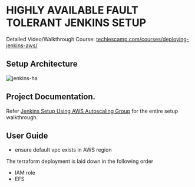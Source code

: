 # HIGHLY AVAILABLE FAULT TOLERANT JENKINS SETUP

Detailed Video/Walkthrough Course: [techiescamp.com/courses/deploying-jenkins-aws/](https://techiescamp.com/courses/deploying-jenkins-aws/
)

## Setup Architecture 

![jenkins-ha](https://user-images.githubusercontent.com/106984297/226690774-66731923-a2cd-45cc-b387-c959e5b713c1.png)


## Project Documentation.

Refer [Jenkins Setup Using AWS Autoscaling Group](https://devopscube.com/jenkins-autoscaling-setup/) for the entire setup walkthrough.

## User Guide
- ensure default vpc exists in AWS region

The terraform deployment is laid down in the following order
- IAM role
- EFS